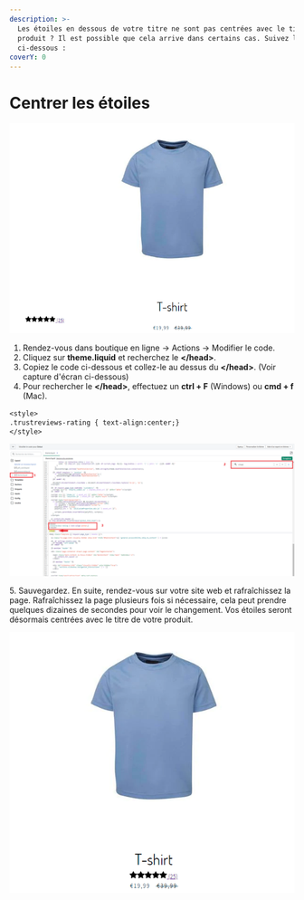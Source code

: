 ```yaml
---
description: >-
  Les étoiles en dessous de votre titre ne sont pas centrées avec le titre du
  produit ? Il est possible que cela arrive dans certains cas. Suivez les étapes
  ci-dessous :
coverY: 0
---
```


# Centrer les étoiles

![](../.gitbook/assets/1.1.PNG)

1. Rendez-vous dans boutique en ligne -> Actions -> Modifier le code.
2. Cliquez sur **theme.liquid** et recherchez le **\</head>**.
3. Copiez le code ci-dessous et collez-le au dessus du **\</head>**. (Voir capture d'écran ci-dessous)
4. Pour rechercher le **\</head>**, effectuez un **ctrl + F** (Windows) ou **cmd + f** (Mac).

```
<style>
.trustreviews-rating { text-align:center;}
</style>
```

![](../.gitbook/assets/tempsnip.png)

5\. Sauvegardez. En suite, rendez-vous sur votre site web et rafraîchissez la page. Rafraîchissez la page plusieurs fois si nécessaire, cela peut prendre quelques dizaines de secondes pour voir le changement. Vos étoiles seront désormais centrées avec le titre de votre produit.

![](../.gitbook/assets/1.2.PNG)
